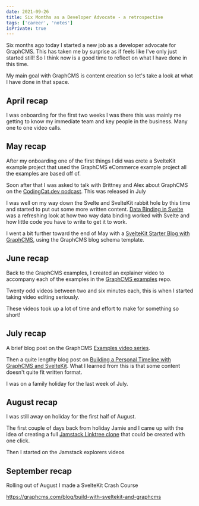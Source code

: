 ```yaml
---
date: 2021-09-26
title: Six Months as a Developer Advocate - a retrospective
tags: ['career', 'notes']
isPrivate: true
---
```


<script>
  import YouTube from '$lib/components/youtube.svelte'
  import SimpleCast from '$lib/components/simple-cast.svelte'
  import AnchorFm from '$lib/components/anchor-fm.svelte'
</script>

Six months ago today I started a new job as a developer advocate for
GraphCMS. This has taken me by surprise as if feels like I've only
just started still! So I think now is a good time to reflect on what I
have done in this time.

My main goal with GraphCMS is content creation so let's take a look at
what I have done in that space.

## April recap

I was onboarding for the first two weeks I was there this was mainly
me getting to know my immediate team and key people in the business.
Many one to one video calls.

## May recap

After my onboarding one of the first things I did was crete a
SvelteKit example project that used the GraphCMS eCommerce example
project all the examples are based off of.

Soon after that I was asked to talk with Brittney and Alex about
GraphCMS on the [CodingCat.dev podcast]. This was released in July

<AnchorFm
  episodeUrl='purrfect-dev/embed/episodes/1-31---Delivering-Digital-Content-with-GraphCMS-e14g55c/a-a650v9a' 
/>

I was well on my way down the Svelte and SvelteKit rabbit hole by this
time and started to put out some more written content. [Data Binding
in Svelte] was a refreshing look at how two way data binding worked
with Svelte and how little code you have to write to get it to work.

I went a bit further toward the end of May with a [SvelteKit Starter
Blog with GraphCMS], using the GraphCMS blog schema template.

## June recap

Back to the GraphCMS examples, I created an explainer video to
accompany each of the examples in the [GraphCMS examples] repo.

Twenty odd videos between two and six minutes each, this is when I
started taking video editing seriously.

<YouTube listId='PL5SvzogSTpeH1Szqw4tPi9ZfgXDbY8GU-'/>

These videos took up a lot of time and effort to make for something so
short!

## July recap

A brief blog post on the GraphCMS [Examples video series].

Then a quite lengthy blog post on [Building a Personal Timeline with
GraphCMS and SvelteKit]. What I learned from this is that some content
doesn't quite fit written format.

I was on a family holiday for the last week of July.

## August recap

I was still away on holiday for the first half of August.

The first couple of days back from holiday Jamie and I came up with
the idea of creating a full [Jamstack Linktree clone] that could be
created with one click.

Then I started on the Jamstack explorers videos

## September recap

<SimpleCast episodeId='46aaf483-8567-451a-aa7c-4c92fbb13f28' />

Rolling out of August I made a SvelteKit Crash Course

<YouTube youTubeId='zH2qG9YwN3s'/>

https://graphcms.com/blog/build-with-sveltekit-and-graphcms

<!-- Links -->

[sveltekit starter blog with graphcms]:
  https://graphcms.com/blog/sveltekit-starter-blog-with-graphcms
[graphcms examples]: https://github.com/GraphCMS/graphcms-examples/
[codingcat.dev podcast]:
  https://codingcat.dev/podcast/1-31-delivering-digital-content-with-graphcms
[data binding in svelte]:
  https://graphcms.com/blog/data-binding-in-svelte
[jamstack linktree clone]:
  https://scottspence.com/posts/once-click-links-page
[examples video series]:
  https://graphcms.com/blog/graphcms-examples-series
[building a personal timeline with graphcms and sveltekit]:
  https://graphcms.com/blog/build-a-personal-timeline-with-graphcms-and-sveltekit
